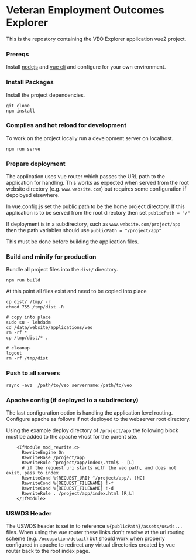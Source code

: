 # Veteran Employment Outcomes Explorer
This is the repostory containing the VEO Explorer application vue2 project. 


### Prereqs
Install [nodejs](https://nodejs.org/en/) and [vue cli](https://cli.vuejs.org/guide/installation.html) and configure for your own environment.

### Install Packages
Install the project dependencies.
```
git clone
npm install
```

### Compiles and hot reload for development
To work on the project locally run a development server on localhost.
```
npm run serve
```

### Prepare deployment
The application uses vue router which passes the URL path to the application for handling. This works as expected when served from the root website directory (e.g. ```www.website.com```) but requires some configuration if depoloyed elsewhere.

In vue.config.js set the public path to be the home project directory. If this application is to be served from the root directory then set
```publicPath = "/"``` 

If deployment is in a subdirectory, such as ```www.website.com/project/app``` then the path variables should use 
```publicPath = "/project/app"``` 

This must be done before building the application files.

### Build and minify for production
Bundle all project files into the `dist/` directory. 
```
npm run build
```
At this point all files exist and need to be copied into place
```shell
cp dist/ /tmp/ -r
chmod 755 /tmp/dist -R

# copy into place
sudo su - lehdadm
cd /data/website/applications/veo
rm -rf *
cp /tmp/dist/* .

# cleanup
logout
rm -rf /tmp/dist
```

### Push to all servers

```shell
rsync -avz  /path/to/veo servername:/path/to/veo
```

### Apache config (if deployed to a subdirectory)

The last configuration option is handling the application level routing. Configure apache as follows if not deployed to
the webserver root directory.

Using the example deploy directory of ```/project/app``` the following block must be added to the apache vhost for the
parent site.
```
    <IfModule mod_rewrite.c>
      RewriteEngine On
      RewriteBase /project/app
      RewriteRule ^project/app/index\.html$ - [L]
      # if the request uri starts with the veo path, and does not exist, pass to index
      RewriteCond %{REQUEST_URI} ^/project/app/. [NC]
      RewriteCond %{REQUEST_FILENAME} !-f
      RewriteCond %{REQUEST_FILENAME} !-d
      RewriteRule . /project/app/index.html [R,L]
    </IfModule>
```

### USWDS Header
The USWDS header is set in to reference `${publicPath}/assets/uswds...` files. 
When using the vue router these links don't resolve at the url routing scheme (e.g. `/occupation/detail`)
but should work when properly configured in apache to redirect any virtual directories created by
vue router back to the root index page.
